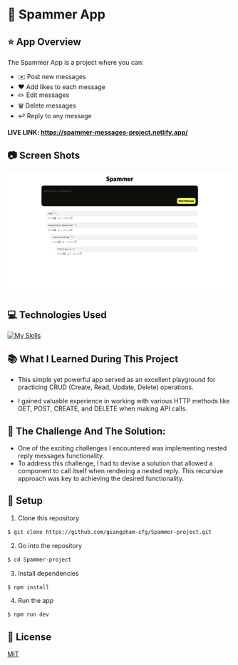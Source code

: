 # 💬 Spammer App

## :star: App Overview

The Spammer App is a project where you can:

- ✉️ Post new messages
- ❤️ Add likes to each message
- ✏️ Edit messages
- 🗑️ Delete messages
- ↩️ Reply to any message

#### LIVE LINK: https://spammer-messages-project.netlify.app/

## :camera: Screen Shots

![image](./src/assets/Screenshot.png)

## :computer: Technologies Used

[![My Skills](https://skillicons.dev/icons?i=react,js,html,css,git,github)](https://skillicons.dev)

## 📚 What I Learned During This Project

- This simple yet powerful app served as an excellent playground for practicing CRUD (Create, Read, Update, Delete) operations.

- I gained valuable experience in working with various HTTP methods like GET, POST, CREATE, and DELETE when making API calls.

## 🔄 The Challenge And The Solution:

- One of the exciting challenges I encountered was implementing nested reply messages functionality.
- To address this challenge, I had to devise a solution that allowed a component to call itself when rendering a nested reply. This recursive approach was key to achieving the desired functionality.

## :wrench: Setup

1. Clone this repository

```bash
$ git clone https://github.com/giangpham-cfg/Spammer-project.git
```

2. Go into the repository

```bash
$ cd Spammer-project
```

3. Install dependencies

```bash
$ npm install
```

4. Run the app

```bash
$ npm run dev
```

## :blue_book: License

[MIT](https://choosealicense.com/licenses/mit/)
